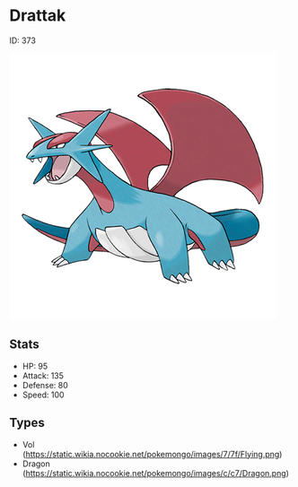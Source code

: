 # Drattak


ID: 373

![](https://raw.githubusercontent.com/PokeAPI/sprites/master/sprites/pokemon/other/official-artwork/373.png "Drattak")

## Stats


 - HP: 95
 - Attack: 135
 - Defense: 80
 - Speed: 100

## Types


 - Vol (https://static.wikia.nocookie.net/pokemongo/images/7/7f/Flying.png)
 - Dragon (https://static.wikia.nocookie.net/pokemongo/images/c/c7/Dragon.png)
